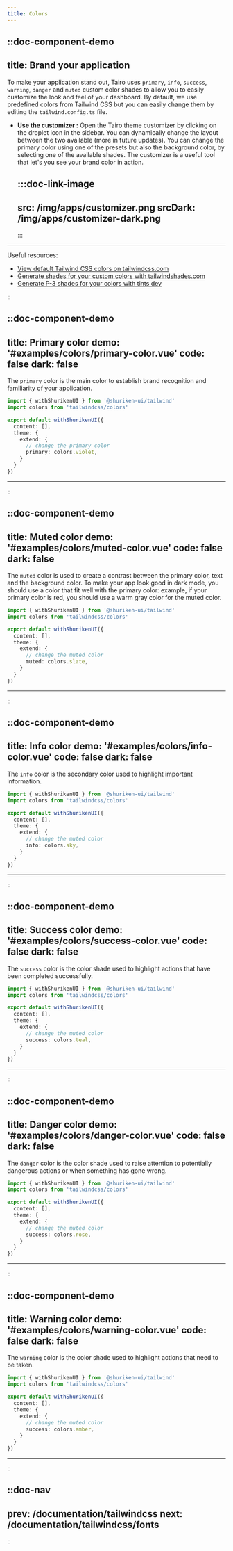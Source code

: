 ```yaml
---
title: Colors
---
```



::doc-component-demo
---
title: Brand your application
---
To make your application stand out, Tairo uses `primary`, `info`, `success`, `warning`, `danger` and `muted` custom color shades to allow you to easily customize the look and feel of your dashboard. By default, we use predefined colors from Tailwind CSS but you can easily change them by editing the `tailwind.config.ts` file. 

- **Use the customizer :** Open the Tairo theme customizer by clicking on the droplet icon in the sidebar. You can dynamically change the layout between the two available (more in future updates). You can change the primary color using one of the presets but also the background color, by selecting one of the available shades. The customizer is a useful tool that let's you see your brand color in action.

  :::doc-link-image
  ---
  src: /img/apps/customizer.png
  srcDark: /img/apps/customizer-dark.png
  ---
  :::

---

Useful resources:

- [View default Tailwind CSS colors on tailwindcss.com](https://tailwindcss.com/docs/customizing-colors)
- [Generate shades for your custom colors with tailwindshades.com](https://www.tailwindshades.com/)
- [Generate P-3 shades for your colors with tints.dev](https://www.tints.dev/)


::


::doc-component-demo
---
title: Primary color
demo: '#examples/colors/primary-color.vue'
code: false
dark: false
---
The `primary` color is the main color to establish brand recognition and familiarity of your application.

```ts
import { withShurikenUI } from '@shuriken-ui/tailwind'
import colors from 'tailwindcss/colors'

export default withShurikenUI({
  content: [],
  theme: {
    extend: {
      // change the primary color
      primary: colors.violet,
    }
  }
})
```

---

::


::doc-component-demo
---
title: Muted color
demo: '#examples/colors/muted-color.vue'
code: false
dark: false
---

The `muted` color is used to create a contrast between the primary color, text and the background color. To make your app look good in dark mode, you should use a color that fit well with the primary color: example, if your primary color is red, you should use a warm gray color for the muted color.

```ts
import { withShurikenUI } from '@shuriken-ui/tailwind'
import colors from 'tailwindcss/colors'

export default withShurikenUI({
  content: [],
  theme: {
    extend: {
      // change the muted color
      muted: colors.slate,
    }
  }
})
```

---

::



::doc-component-demo
---
title: Info color
demo: '#examples/colors/info-color.vue'
code: false
dark: false
---
The `info` color is the secondary color used to highlight important information.

```ts
import { withShurikenUI } from '@shuriken-ui/tailwind'
import colors from 'tailwindcss/colors'

export default withShurikenUI({
  content: [],
  theme: {
    extend: {
      // change the muted color
      info: colors.sky,
    }
  }
})
```

---

::

::doc-component-demo
---
title: Success color
demo: '#examples/colors/success-color.vue'
code: false
dark: false
---
The `success` color is the color shade used to highlight actions that have been completed successfully. 

```ts
import { withShurikenUI } from '@shuriken-ui/tailwind'
import colors from 'tailwindcss/colors'

export default withShurikenUI({
  content: [],
  theme: {
    extend: {
      // change the muted color
      success: colors.teal,
    }
  }
})
```

---

::



::doc-component-demo
---
title: Danger color
demo: '#examples/colors/danger-color.vue'
code: false
dark: false
---
The `danger` color is the color shade used to raise attention to potentially dangerous actions or when something has gone wrong.

```ts
import { withShurikenUI } from '@shuriken-ui/tailwind'
import colors from 'tailwindcss/colors'

export default withShurikenUI({
  content: [],
  theme: {
    extend: {
      // change the muted color
      success: colors.rose,
    }
  }
})
```

---

::


::doc-component-demo
---
title: Warning color
demo: '#examples/colors/warning-color.vue'
code: false
dark: false
---
The `warning` color is the color shade used to highlight actions that need to be taken.

```ts
import { withShurikenUI } from '@shuriken-ui/tailwind'
import colors from 'tailwindcss/colors'

export default withShurikenUI({
  content: [],
  theme: {
    extend: {
      // change the muted color
      success: colors.amber,
    }
  }
})
```

---

::


::doc-nav
---
prev: /documentation/tailwindcss
next: /documentation/tailwindcss/fonts
---
::